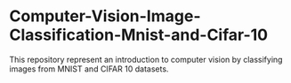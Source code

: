 # Computer-Vision-Image-Classification-Mnist-and-Cifar-10
This repository represent an introduction to computer vision by classifying images from MNIST and CIFAR 10 datasets.
